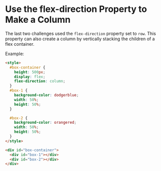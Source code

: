 # Use the flex-direction Property to Make a Column

The last two challenges used the `flex-direction` property set to `row`. This property can also create a column by vertically stacking the children of a flex container.

Example:

```html
<style>
  #box-container {
    height: 500px;
    display: flex;
    flex-direction: column;
  }
  #box-1 {
    background-color: dodgerblue;
    width: 50%;
    height: 50%;
  }

  #box-2 {
    background-color: orangered;
    width: 50%;
    height: 50%;
  }
</style>

<div id="box-container">
  <div id="box-1"></div>
  <div id="box-2"></div>
</div>
```
